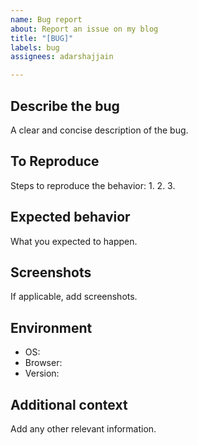 ```yaml
---
name: Bug report
about: Report an issue on my blog
title: "[BUG]"
labels: bug
assignees: adarshajjain

---
```


## Describe the bug
A clear and concise description of the bug.

## To Reproduce
Steps to reproduce the behavior:
1. 
2. 
3. 

## Expected behavior
What you expected to happen.

## Screenshots
If applicable, add screenshots.

## Environment
- OS:
- Browser:
- Version:

## Additional context
Add any other relevant information.
